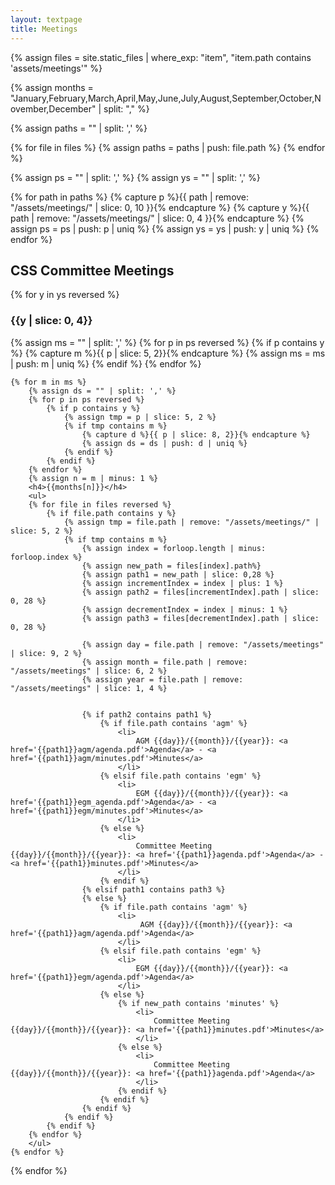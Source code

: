 ```yaml
---
layout: textpage
title: Meetings
---
```


<!-- PATH FORMAT:  assets/meetings/YYYY/MM/DD/agenda.pdf -->

{% assign files = site.static_files | where_exp: "item", "item.path contains 'assets/meetings'" %}


{% assign months = "January,February,March,April,May,June,July,August,September,October,November,December" | split: "," %}

{% assign paths = "" | split: ',' %}

{% for file in files %}
    {% assign paths = paths | push: file.path %}
{% endfor %}

{% assign ps = "" | split: ',' %}
{% assign ys = "" | split: ',' %}

{% for path in paths %}
    {% capture p %}{{ path | remove: "/assets/meetings/" | slice: 0, 10 }}{% endcapture %}
    {% capture y %}{{ path | remove: "/assets/meetings/" | slice: 0, 4 }}{% endcapture %}
    {% assign ps = ps | push: p | uniq %}
    {% assign ys = ys | push: y | uniq %}
{% endfor %}

<p>
<h2>CSS Committee Meetings</h2>
{% for y in ys reversed %}
    <h3>{{y | slice: 0, 4}}</h3>
    {% assign ms = "" | split: ',' %}
        {% for p in ps reversed %}
            {% if p contains y %}   
                {% capture m %}{{ p | slice: 5, 2}}{% endcapture %}
                {% assign ms = ms | push: m | uniq %}
            {% endif %}
        {% endfor %}

    {% for m in ms %}
        {% assign ds = "" | split: ',' %}
        {% for p in ps reversed %}
            {% if p contains y %}
                {% assign tmp = p | slice: 5, 2 %}
                {% if tmp contains m %}
                    {% capture d %}{{ p | slice: 8, 2}}{% endcapture %}
                    {% assign ds = ds | push: d | uniq %}
                {% endif %}
            {% endif %}
        {% endfor %}
        {% assign n = m | minus: 1 %}
        <h4>{{months[n]}}</h4>
        <ul>
        {% for file in files reversed %}
            {% if file.path contains y %}
                {% assign tmp = file.path | remove: "/assets/meetings/" | slice: 5, 2 %}
                {% if tmp contains m %}
                    {% assign index = forloop.length | minus: forloop.index %}
                    {% assign new_path = files[index].path%}
                    {% assign path1 = new_path | slice: 0,28 %}
                    {% assign incrementIndex = index | plus: 1 %}
                    {% assign path2 = files[incrementIndex].path | slice: 0, 28 %}
                    {% assign decrementIndex = index | minus: 1 %}
                    {% assign path3 = files[decrementIndex].path | slice: 0, 28 %}

                    {% assign day = file.path | remove: "/assets/meetings" | slice: 9, 2 %}
                    {% assign month = file.path | remove: "/assets/meetings" | slice: 6, 2 %}
                    {% assign year = file.path | remove: "/assets/meetings" | slice: 1, 4 %}


                    {% if path2 contains path1 %}
                        {% if file.path contains 'agm' %}
                            <li>
                                AGM {{day}}/{{month}}/{{year}}: <a href='{{path1}}agm/agenda.pdf'>Agenda</a> - <a href='{{path1}}agm/minutes.pdf'>Minutes</a>
                            </li>
                        {% elsif file.path contains 'egm' %}
                            <li>
                                EGM {{day}}/{{month}}/{{year}}: <a href='{{path1}}egm_agenda.pdf'>Agenda</a> - <a href='{{path1}}egm/minutes.pdf'>Minutes</a>
                            </li>
                        {% else %}
                            <li>
                                Committee Meeting {{day}}/{{month}}/{{year}}: <a href='{{path1}}agenda.pdf'>Agenda</a> - <a href='{{path1}}minutes.pdf'>Minutes</a>
                            </li>
                        {% endif %}
                    {% elsif path1 contains path3 %}
                    {% else %}
                        {% if file.path contains 'agm' %}
                            <li>
                                 AGM {{day}}/{{month}}/{{year}}: <a href='{{path1}}agm/agenda.pdf'>Agenda</a>
                            </li>
                        {% elsif file.path contains 'egm' %}
                            <li>
                                EGM {{day}}/{{month}}/{{year}}: <a href='{{path1}}egm/agenda.pdf'>Agenda</a>
                            </li>
                        {% else %}
                            {% if new_path contains 'minutes' %}
                                <li>
                                    Committee Meeting {{day}}/{{month}}/{{year}}: <a href='{{path1}}minutes.pdf'>Minutes</a>
                                </li>
                            {% else %}
                                <li>
                                    Committee Meeting {{day}}/{{month}}/{{year}}: <a href='{{path1}}agenda.pdf'>Agenda</a>
                                </li>
                            {% endif %}
                        {% endif %}
                    {% endif %}
                {% endif %}
            {% endif %}
        {% endfor %}
        </ul>     
    {% endfor %}
{% endfor %}
</p>
